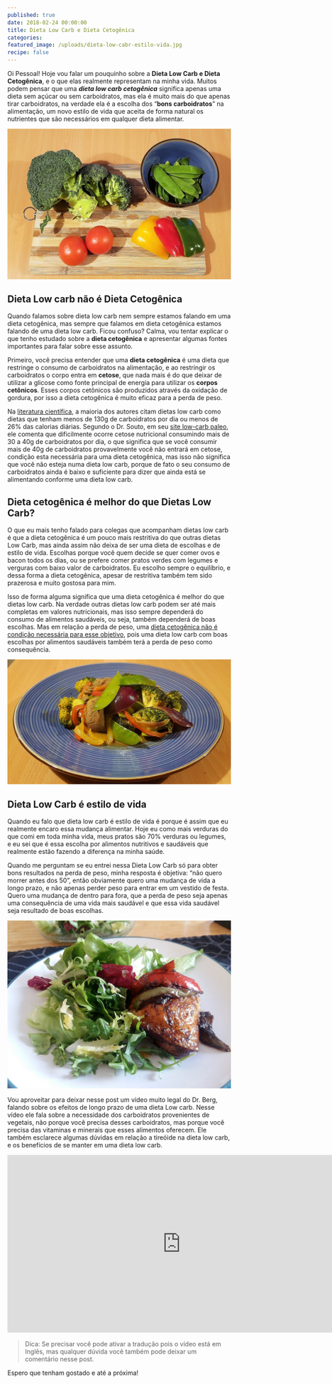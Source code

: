 ```yaml
---
published: true
date: 2018-02-24 00:00:00
title: Dieta Low Carb e Dieta Cetogênica
categories:
featured_image: /uploads/dieta-low-cabr-estilo-vida.jpg
recipe: false
---
```


Oi Pessoal! Hoje vou falar um pouquinho sobre a **Dieta Low Carb e Dieta Cetogênica**, e o que elas realmente representam na minha vida. Muitos podem pensar que uma ***dieta low carb cetogênica*** significa apenas uma dieta sem açúcar ou sem carboidratos, mas ela é muito mais do que apenas tirar carboidratos, na verdade ela é a escolha dos “**bons carboidratos**” na alimentação, um novo estilo de vida que aceita de forma natural os nutrientes que são necessários em qualquer dieta alimentar.

![](/uploads/versions/dieta-low-cabr-estilo-vida-saudavel-1---x----1560-1049x---.jpg)

## Dieta Low carb não é Dieta Cetogênica

Quando falamos sobre dieta low carb nem sempre estamos falando em uma dieta cetogênica, mas sempre que falamos em dieta cetogênica estamos falando de uma dieta low carb. Ficou confuso? Calma, vou tentar explicar o que tenho estudado sobre a **dieta cetogênica** e apresentar algumas fontes importantes para falar sobre esse assunto.

Primeiro, você precisa entender que uma **dieta cetogênica** é uma dieta que restringe o consumo de carboidratos na alimentação, e ao restringir os carboidratos o corpo entra em **cetose**, que nada mais é do que deixar de utilizar a glicose como fonte principal de energia para utilizar os **corpos cetônicos**. Esses corpos cetônicos são produzidos através da oxidação de gordura, por isso a dieta cetogênica é muito eficaz para a perda de peso.

Na [literatura científica](http://www.nutritionjrnl.com/article/S0899-9007(14)00332-3/fulltext), a maioria dos autores citam dietas low carb como dietas que tenham menos de 130g de carboidratos por dia ou menos de 26% das calorias diárias. Segundo o Dr. Souto, em seu [site low-carb paleo](http://www.lowcarb-paleo.com.br/2017/10/cetose.html), ele comenta que dificilmente ocorre cetose nutricional consumindo mais de 30 a 40g de carboidratos por dia, o que significa que se você consumir mais de 40g de carboidratos provavelmente você não entrará em cetose, condição esta necessária para uma dieta cetogênica, mas isso não significa que você não esteja numa dieta low carb, porque de fato o seu consumo de carboidratos ainda é baixo e suficiente para dizer que ainda está se alimentando conforme uma dieta low carb.

## Dieta cetogênica é melhor do que Dietas Low Carb?

O que eu mais tenho falado para colegas que acompanham dietas low carb é que a dieta cetogênica é um pouco mais restritiva do que outras dietas Low Carb, mas ainda assim não deixa de ser uma dieta de escolhas e de estilo de vida. Escolhas porque você quem decide se quer comer ovos e bacon todos os dias, ou se prefere comer pratos verdes com legumes e verguras com baixo valor de carboidratos. Eu escolho sempre o equilíbrio, e dessa forma a dieta cetogênica, apesar de restritiva também tem sido prazerosa e muito gostosa para mim.

Isso de forma alguma significa que uma dieta cetogênica é melhor do que dietas low carb. Na verdade outras dietas low carb podem ser até mais completas em valores nutricionais, mas isso sempre dependerá do consumo de alimentos saudáveis, ou seja, também dependerá de boas escolhas. Mas em relação a perda de peso, uma [dieta cetogênica](http://www.lowcarb-paleo.com.br/2017/10/cetose.html)[ não é condição necessária para esse objetivo](__notset__), pois uma dieta low carb com boas escolhas por alimentos saudáveis também terá a perda de peso como consequência.

![](/uploads/versions/prato-low-carb-cetogenica-verduras-legumes---x----1560-870x---.jpg)

## Dieta Low Carb é estilo de vida

Quando eu falo que dieta low carb é estilo de vida é porque é assim que eu realmente encaro essa mudança alimentar. Hoje eu como mais verduras do que comi em toda minha vida, meus pratos são 70% verduras ou legumes, e eu sei que é essa escolha por alimentos nutritivos e saudáveis que realmente estão fazendo a diferença na minha saúde.

Quando me perguntam se eu entrei nessa Dieta Low Carb só para obter bons resultados na perda de peso, minha resposta é objetiva: “não quero morrer antes dos 50”, então obviamente quero uma mudança de vida a longo prazo, e não apenas perder peso para entrar em um vestido de festa. Quero uma mudança de dentro para fora, que a perda de peso seja apenas uma consequência de uma vida mais saudável e que essa vida saudável seja resultado de boas escolhas.

![](/uploads/versions/20180219-130847-1---x----1560-1170x---.jpg)

Vou aproveitar para deixar nesse post um vídeo muito legal do Dr. Berg, falando sobre os efeitos de longo prazo de uma dieta Low carb. Nesse vídeo ele fala sobre a necessidade dos carboidratos provenientes de vegetais, não porque você precisa desses carboidratos, mas porque você precisa das vitaminas e minerais que esses alimentos oferecem. Ele também esclarece algumas dúvidas em relação a tireóide na dieta low carb, e os benefícios de se manter em uma dieta low carb.

<iframe width="780" height="400" src="https://www.youtube.com/embed/bFLM55uvL9U" frameborder="0" allow="autoplay; encrypted-media" allowfullscreen=""></iframe>

> Dica: Se precisar você pode ativar a tradução pois o vídeo está em Inglês, mas qualquer dúvida você também pode deixar um comentário nesse post.

Espero que tenham gostado e até a próxima!